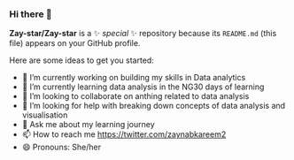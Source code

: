### Hi there 👋

**Zay-star/Zay-star** is a ✨ _special_ ✨ repository because its `README.md` (this file) appears on your GitHub profile.

Here are some ideas to get you started:

- 🔭 I’m currently working on building my skills in Data analytics
- 🌱 I’m currently learning data analysis in the NG30 days of learning 
- 👯 I’m looking to collaborate on anthing related to data analysis
- 🤔 I’m looking for help with breaking down concepts of data analysis and visualisation
- 💬 Ask me about my learning journey
- 📫 How to reach me https://twitter.com/zaynabkareem2
- 😄 Pronouns: She/her
